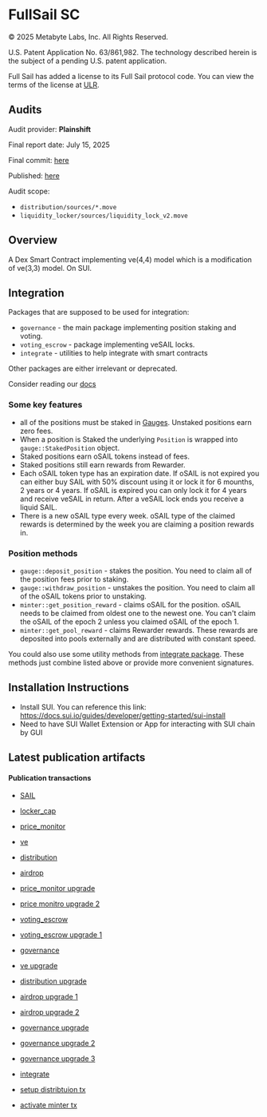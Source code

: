 # FullSail SC

© 2025 Metabyte Labs, Inc. All Rights Reserved.

U.S. Patent Application No. 63/861,982. The technology described herein is the subject of a pending U.S. patent application.

Full Sail has added a license to its Full Sail protocol code. You can view the terms of the license at [ULR](LICENSE/250825_Metabyte_Negotiated_Services_Agreement21634227_2_002.docx).

## Audits

Audit provider: **Plainshift**

Final report date: July 15, 2025

Final commit: [here](https://github.com/LFBuild/FullSail-SC/commit/4dc036a9a04c31fb689682821572c21916b50c7a)

Published: [here](/Plainshift%20Full%20Sail%20Final.pdf)

Audit scope:

- `distribution/sources/*.move`
- `liquidity_locker/sources/liquidity_lock_v2.move`

## Overview

A Dex Smart Contract implementing ve(4,4) model which is a modification of ve(3,3) model. On SUI.

## Integration

Packages that are supposed to be used for integration:

- `governance` - the main package implementing position staking and voting.
- `voting_escrow` - package implementing veSAIL locks.
- `integrate` - utilities to help integrate with smart contracts

Other packages are either irrelevant or deprecated.

Consider reading our [docs](https://docs.fullsail.finance/)

### Some key features

- all of the positions must be staked in [Gauges](governance/sources/gauge.move). Unstaked positions earn zero fees.
- When a position is Staked the underlying `Position` is wrapped into `gauge::StakedPosition` object.
- Staked positions earn oSAIL tokens instead of fees.
- Staked positions still earn rewards from Rewarder.
- Each oSAIL token type has an expiration date. If oSAIL is not expired you can either buy SAIL with 50% discount using it or lock it for 6 mounths, 2 years or 4 years. If oSAIL is expired you can only lock it for 4 years and receive veSAIL in return. After a veSAIL lock ends you receive a liquid SAIL.
- There is a new oSAIL type every week. oSAIL type of the claimed rewards is determined by the week you are claiming a position rewards in.

### Position methods

- `gauge::deposit_position` - stakes the position. You need to claim all of the position fees prior to staking.
- `gauge::withdraw_position` - unstakes the position. You need to claim all of the oSAIL tokens prior to unstaking.
- `minter::get_position_reward` - claims oSAIL for the position. oSAIL needs to be claimed from oldest one to the newest one. You can't claim the oSAIL of the epoch 2 unless you claimed oSAIL of the epoch 1.
- `minter::get_pool_reward` - claims Rewarder rewards. These rewards are deposited into pools externally and are distributed with constant speed.

You could also use some utility methods from [integrate package](integrate/sources/staked_position_script.move). These methods just combine listed above or provide more convenient signatures.

## Installation Instructions

- Install SUI. You can reference this link: https://docs.sui.io/guides/developer/getting-started/sui-install
- Need to have SUI Wallet Extension or App for interacting with SUI chain by GUI

## Latest publication artifacts

#### Publication transactions

- [SAIL](https://suivision.xyz/txblock/8h9AypGsfEz4UEycf6zwNjFehpRxHyNYsc7N7JwxzCi)

- [locker_cap](https://suivision.xyz/txblock/BFiALGxLFUczQVCshPtAEpY5H11kci33FHSTPCZRdYtA)
- [price_monitor](https://suivision.xyz/txblock/3cLn9fdvXF9Mfn7zGhmqziLEWonbDWeFdWic1GtnaQW4)
- [ve](https://suivision.xyz/txblock/3HUrksyiojmCAwgQEVfVmMh2sf1TJ6v1oeuiMNPrxume)
- [distribution](https://suivision.xyz/txblock/DF8EohFmy656d7ax4msy8UffgyLdK1Q9U81avsGvbDNp)
- [airdrop](https://suivision.xyz/txblock/FA7ModSnkR1kFokbpAyRDE6Kw6ewNDr4wpdm4Np8ARif)
- [price_monitor upgrade](https://suivision.xyz/txblock/2Y1yK4JWfYo4eieEC6w3UPQfoZaJBCQkHaRFVrAW1ZKi)
- [price monitro upgrade 2](https://suivision.xyz/txblock/ADt9FsEJqWabSZnFsyNHBpRZQm8ULjoofSSuXSyZkV3y)
- [voting_escrow](https://suivision.xyz/txblock/73jixRjwnjjFPFriydMFkywpU4P4yXsZa4ui8pgzNyHr)
- [voting_escrow upgrade 1](https://suivision.xyz/txblock/72sCTctxRBTwW29nHYShjeAGcpTkFd2d2hhCUquWgCfG)
- [governance](https://suivision.xyz/txblock/mZ12h5eUrA7C3AxMVokQDXnEaWSxbnMXwAi5LPSibwa)
- [ve upgrade](https://suivision.xyz/txblock/CPMXmUU4tK6nAQ4DB9mpyFUnxmTMxboEwwwWNDsy82N8)
- [distribution upgrade](https://suivision.xyz/txblock/2UYup5jRsdrPQ3eex3aXRdgRTUjpWGfURZUzJ8a5DWix)
- [airdrop upgrade 1](https://suivision.xyz/txblock/CvpiuNxB2VFtCXS8nSiVwjmF5ScDei6QDVStLr9i9L3u)
- [airdrop upgrade 2](https://suivision.xyz/txblock/8PWdRjk9Ch7mEFoLRAEGCBufp8xiVrQZkvqqhMtZuNPk)
- [governance upgrade](https://suivision.xyz/txblock/4dUHtr1oy5xNv66PjdcwTUc6BEnPSgCxeUuosk1u5CSi?tab=Changes)
- [governance upgrade 2](https://suivision.xyz/txblock/AHfTeqNcdEri1jevsFDaKSXbWMTTHrwHw9yDXciKWsU)
- [governance upgrade 3](https://suivision.xyz/txblock/B3PNsA5zHiYs16risbNvjaf2QLaTRbYW8YYg8mLpwqWj)
- [integrate](https://suivision.xyz/txblock/63fn6MNR8ykDWdpieKzmdWpP4m8tcxzryoiAwWTAQjCk)

- [setup distribtuion tx](https://suiscan.xyz/mainnet/tx/21y91npsRHWgg5TPnFkFVSWgCFTLhTcvRfGL4bA4ut1p)
- [activate minter tx](https://suiscan.xyz/mainnet/tx/A3bugfXoFzC5YfDEfDd1QBqqTu3dB1XJuT2mRLknKZr2)
